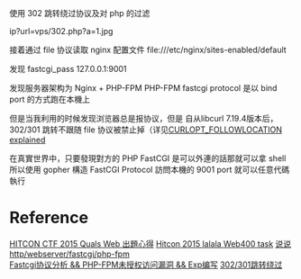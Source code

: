 使用 302 跳转绕过协议及对 php 的过滤

ip?url=vps/302.php?a=1.jpg

接着通过 file 协议读取 nginx 配置文件
file:///etc/nginx/sites-enabled/default

发现 fastcgi_pass 127.0.0.1:9001

发现服务器架构为 Nginx + PHP-FPM
PHP-FPM fastcgi protocol 是以 bind port 的方式跑在本機上

但是当我利用的时候发现浏览器总是报协议，但是 自从libcurl 7.19.4版本后，302/301 跳转不跟随 file 协议被禁止掉（详见[CURLOPT_FOLLOWLOCATION explained](https://curl.haxx.se/libcurl/c/CURLOPT_FOLLOWLOCATION.html)

在真實世界中，只要發現對方的 PHP FastCGI 是可以外連的話那就可以拿 shell
所以使用 gopher 構造 FastCGI Protocol 訪問本機的 9001 port 就可以任意代碼執行


# Reference
[HITCON CTF 2015 Quals Web 出題心得](https://kb.hitcon.org/post/131488130087/hitcon-ctf-2015-quals-web-%E5%87%BA%E9%A1%8C%E5%BF%83%E5%BE%97)
[Hitcon 2015 lalala Web400 task](https://docs.google.com/document/d/1eALKwCyogM5Mw_D4qWe48X-PAGZw_2vT82aP0EPIr-8/edit)
[说说http/webserver/fastcgi/php-fpm](http://www.lxlxw.me/?p=216)\
[Fastcgi协议分析 && PHP-FPM未授权访问漏洞 && Exp编写](https://www.leavesongs.com/PENETRATION/fastcgi-and-php-fpm.html)
[302/301跳转绕过](https://www.from0to1.me/2018/03/07/31.html)